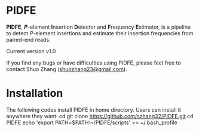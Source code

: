 # PIDFE
__PIDFE__, __*P*__-element **I**nsertion **D**etector and **F**requency **E**stimator, is a pipeline to detect *P*-element insertions and estimate their insertion frequencies from paired-end reads.

Current version v1.0

If you find any bugs or have difficulties using PIDFE, please feel free to contact Shuo Zhang (shuozhang23@gmail.com).


# Installation
The following codes install PIDFE in home directory. Users can install it anywhere they want.
    cd
    git clone https://github.com/szhang32/PIDFE.git
    cd PIDFE
    echo 'export PATH=$PATH:~/PIDFE/scripts'  >> ~/.bash_profile
    
